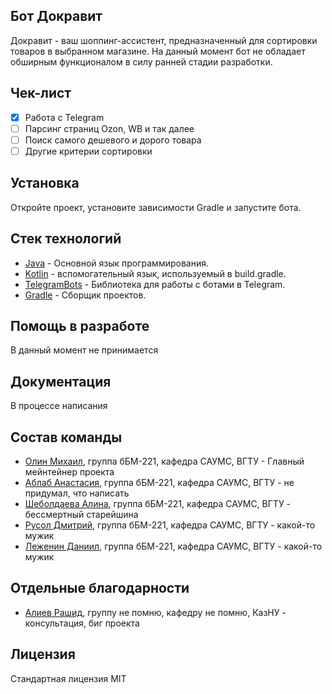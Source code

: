 ## Бот Докравит

Докравит - ваш шоппинг-ассистент, предназначенный для сортировки товаров в выбранном магазине.
На данный момент бот не обладает обширным функционалом в силу ранней стадии разработки.

## Чек-лист

- [X] Работа с Telegram
- [ ] Парсинг страниц Ozon, WB и так далее
- [ ] Поиск самого дешевого и дорого товара
- [ ] Другие критерии сортировки

## Установка

Откройте проект, установите зависимости Gradle и запустите бота.

## Стек технологий

* [Java](https://www.java.com/en/) - Основной язык программирования.
* [Kotlin](https://kotlinlang.org/) - вспомогательный язык, используемый в build.gradle.
* [TelegramBots](https://github.com/rubenlagus/TelegramBots) - Библиотека для работы с ботами в Telegram.
* [Gradle](https://gradle.org/) - Сборщик проектов.

## Помощь в разработе

В данный момент не принимается

## Документация

В процессе написания

## Состав команды

* [Олин Михаил](https://github.com/xtupis), группа бБМ-221, кафедра САУМС, ВГТУ - Главный мейнтейнер проекта
* [Аблаб Анастасия](https://vk.com/id225851676), группа бБМ-221, кафедра САУМС, ВГТУ - не придумал, что написать
* [Шеболдаева Алина](https://vk.com/trixeee), группа бБМ-221, кафедра САУМС, ВГТУ - бессмертный старейшина
* [Русол Дмитрий](https://vk.com/dm_rusol23), группа бБМ-221, кафедра САУМС, ВГТУ - какой-то мужик
* [Леженин Даниил](https://vk.com/id162934731), группа бБМ-221, кафедра САУМС, ВГТУ - какой-то мужик


## Отдельные благодарности

* [Алиев Рашид](https://github.com/FynnFu), группу не помню, кафедру не помню, КазНУ - консультация, биг проекта


## Лицензия
Стандартная лицензия MIT